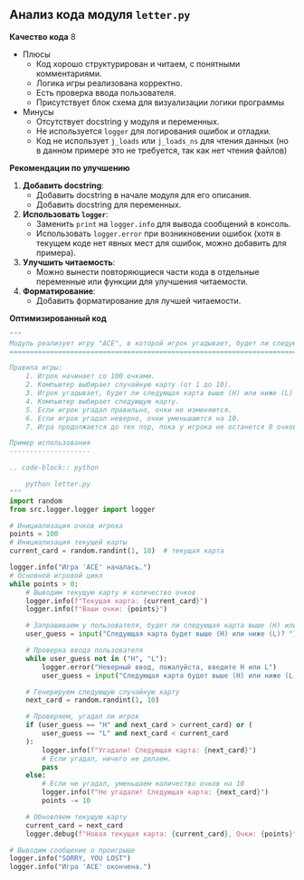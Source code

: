 ## Анализ кода модуля `letter.py`

**Качество кода**
8
-  Плюсы
    - Код хорошо структурирован и читаем, с понятными комментариями.
    - Логика игры реализована корректно.
    - Есть проверка ввода пользователя.
    - Присутствует блок схема для визуализации логики программы
-  Минусы
    - Отсутствует docstring у модуля и переменных.
    - Не используется `logger` для логирования ошибок и отладки.
    - Код не использует `j_loads` или `j_loads_ns` для чтения данных (но в данном примере это не требуется, так как нет чтения файлов)

**Рекомендации по улучшению**

1.  **Добавить docstring**:
    - Добавить docstring в начале модуля для его описания.
    - Добавить docstring для переменных.
2.  **Использовать `logger`**:
    - Заменить `print` на `logger.info` для вывода сообщений в консоль.
    - Использовать `logger.error` при возникновении ошибок (хотя в текущем коде нет явных мест для ошибок, можно добавить для примера).
3.  **Улучшить читаемость**:
    - Можно вынести повторяющиеся части кода в отдельные переменные или функции для улучшения читаемости.
4.  **Форматирование**:
    - Добавить форматирование для лучшей читаемости.

**Оптимизированный код**

```python
"""
Модуль реализует игру "ACE", в которой игрок угадывает, будет ли следующая карта выше или ниже текущей.
========================================================================================================

Правила игры:
    1. Игрок начинает со 100 очками.
    2. Компьютер выбирает случайную карту (от 1 до 10).
    3. Игрок угадывает, будет ли следующая карта выше (H) или ниже (L) текущей.
    4. Компьютер выбирает следующую карту.
    5. Если игрок угадал правильно, очки не изменяются.
    6. Если игрок угадал неверно, очки уменьшаются на 10.
    7. Игра продолжается до тех пор, пока у игрока не останется 0 очков.

Пример использования
--------------------

.. code-block:: python

    python letter.py
"""
import random
from src.logger.logger import logger

# Инициализация очков игрока
points = 100
# Инициализация текущей карты
current_card = random.randint(1, 10)  # текущая карта

logger.info("Игра 'ACE' началась.")
# Основной игровой цикл
while points > 0:
    # Выводим текущую карту и количество очков
    logger.info(f"Текущая карта: {current_card}")
    logger.info(f"Ваши очки: {points}")

    # Запрашиваем у пользователя, будет ли следующая карта выше (H) или ниже (L)
    user_guess = input("Следующая карта будет выше (H) или ниже (L)? ").upper()

    # Проверка ввода пользователя
    while user_guess not in ("H", "L"):
        logger.error("Неверный ввод, пожалуйста, введите H или L")
        user_guess = input("Следующая карта будет выше (H) или ниже (L)? ").upper()

    # Генерируем следующую случайную карту
    next_card = random.randint(1, 10)

    # Проверяем, угадал ли игрок
    if (user_guess == "H" and next_card > current_card) or (
        user_guess == "L" and next_card < current_card
    ):
        logger.info(f"Угадали! Следующая карта: {next_card}")
        # Если угадал, ничего не делаем.
        pass
    else:
        # Если не угадал, уменьшаем количество очков на 10
        logger.info(f"Не угадали! Следующая карта: {next_card}")
        points -= 10

    # Обновляем текущую карту
    current_card = next_card
    logger.debug(f"Новая текущая карта: {current_card}, Очки: {points}")

# Выводим сообщение о проигрыше
logger.info("SORRY, YOU LOST")
logger.info("Игра 'ACE' окончена.")